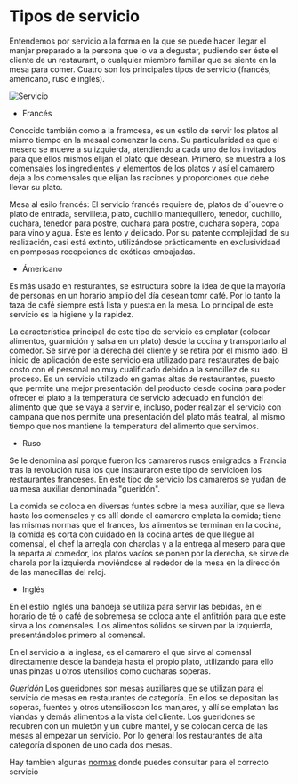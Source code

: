 # Tipos de servicio 

Entendemos por servicio a la forma en la que se puede hacer llegar el manjar preparado a la persona que lo va a degustar, pudiendo ser éste el cliente de un restaurant, o cualquier miembro familiar que se siente en la mesa para comer.
Cuatro son los principales tipos de servicio (francés, americano, ruso e inglés).

![Servicio](http://www.escuelahosteleriacanarias.com/img/cursos/servicios-de-restaurante.jpg)

+ Francés 

Conocido también como a la framcesa, es un estilo de servir los platos al mismo tiempo en la mesaal comenzar la cena. Su particularidad es que el mesero se mueve a su izquierda, atendiendo a cada uno de los invitados para que ellos mismos elijan el plato que desean.
Primero, se muestra a los comensales los ingredientes y elementos de los platos y así el camarero deja a los comensales que elijan las raciones y proporciones que debe llevar su plato.

Mesa al esilo francés:
El servicio francés requiere de, platos de d´ouevre o plato de entrada, servilleta, plato, cuchillo mantequillero, tenedor, cuchillo, cuchara, tenedor para postre, cuchara para postre, cuchara sopera, copa para vino y agua.
Éste es lento y delicado. Por su patente complejidad de su realización, casi está extinto, utilizándose prácticamente en exclusividaad en pomposas recepciones de exóticas embajadas.

+ Ámericano

Es más usado en resturantes, se estructura sobre la idea de que la mayoría de personas en un horario amplio del día desean tomr café. Por lo tanto la taza de café siempre está lista y puesta en la mesa. Lo principal de este servicio es la higiene y la rapidez.

La característica principal de este tipo de servicio es emplatar (colocar alimentos, guarnición y salsa en un plato) desde la cocina y transportarlo al comedor. Se sirve por la derecha del cliente y se retira por el mismo lado. El inicio de aplicación de este servicio era utilizado para restaurates de bajo costo con el personal no muy cualificado debido a la sencillez de su proceso. Es un servicio utilizado en gamas altas de restaurantes, puesto que permite una mejor presentación del producto desde cocina para poder ofrecer el plato a la temperatura de servicio adecuado en función del alimento que que se vaya a servir e, incluso, poder realizar el servicio con campana que nos permite una presentación del plato más teatral, al mismo tiempo que nos mantiene la temperatura del alimento que servimos.

+ Ruso

Se le denomina así porque fueron los camareros rusos emigrados a Francia tras la revolución rusa los que instauraron este tipo de servicioen los restaurantes franceses. 
En este tipo de servicio los camareros se yudan de ua mesa auxiliar denominada "gueridón". 

La comida se coloca en diversas funtes sobre la mesa auxiliar, que se lleva hasta los comensales y es allí donde el camarero emplata la comida; tiene las mismas normas que el frances, los alimentos se terminan en la cocina, la comida es corta con cuidado en la cocina antes de que llegue al comensal, el chef la arregla con charolas y a la entrega al mesero para que la reparta al comedor, los platos vacíos se ponen por la derecha, se sirve de charola por la izquierda moviéndose al rededor de la mesa en la dirección de las manecillas del reloj.

+ Inglés

En el estilo inglés una bandeja se utiliza para servir las bebidas, en el horario de té o café de sobremesa se coloca ante el anfitrión para que este sirva a los comensales. Los alimentos sólidos se sirven por la izquierda, presentándolos primero al comensal.

En el servicio a la inglesa, es el camarero el que sirve al comensal directamente desde la bandeja hasta el propio plato, utilizando para ello unas pinzas u otros utensilios como cucharas soperas.

*Gueridón* 
Los gueridones son mesas auxiliares que se utilizan para el servicio de mesas en restaurantes de categoría. En ellos se depositan las soperas, fuentes y otros utensilioscon los manjares, y allí se emplatan las viandas y demás alimentos a la vista del cliente. Los gueridones se recubren con un muletón y un cubre mantel, y se colocan cerca de las mesas al empezar un servicio. Por lo general los restaurantes de alta categoría disponen de uno cada dos mesas.

Hay tambien algunas [normas](https://www.thecooksters.com/blog/trucos-consejos/normas-de-servicio-en-sala/) donde puedes consultar para el correcto servicio
